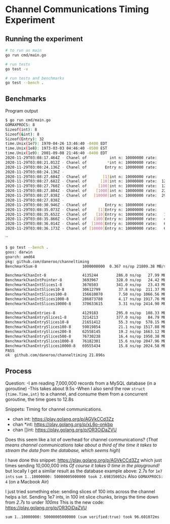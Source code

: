# Channel Communications Timing Experiment

## Running the experiment

```bash
# to run as main
go run cmd/main.go

# run tests
go test -v

# run tests and benchmarks
go test --bench .
```

## Benchmarks

Program output

```bash
$ go run cmd/main.go
GOMAXPROCS: 8
Sizeof(int): 8
Sizeof(&int): 8
Sizeof(Entry): 32
time.Unix(1e7): 1970-04-26 13:46:40 -0400 EDT
time.Unix(1e8): 1973-03-03 04:46:40 -0500 EST
time.Unix(1e9): 2001-09-08 21:46:40 -0400 EDT
2020-11-29T03:08:17.464Z - Chanel of          int n: 10000000 rate:    3.2M/s time: 3.093056535s
2020-11-29T03:08:21.012Z - Chanel of         *int n: 10000000 rate:    2.8M/s time: 3.547594892s
2020-11-29T03:08:24.136Z - Chanel of        Entry n: 10000000 rate:    3.2M/s time: 3.123901462s
2020-11-29T03:08:24.136Z -
2020-11-29T03:08:27.604Z - Chanel of       [1]int n: 10000000 rate:    2.9M/s time: 3.468035824s
2020-11-29T03:08:27.682Z - Chanel of      [10]int n: 10000000 rate:  128.7M/s time: 77.721686ms
2020-11-29T03:08:27.760Z - Chanel of     [100]int n: 10000000 rate:  127.5M/s time: 78.427139ms
2020-11-29T03:08:27.804Z - Chanel of    [1000]int n: 10000000 rate:  227.7M/s time: 43.91152ms
2020-11-29T03:08:27.838Z - Chanel of   [10000]int n: 10000000 rate:  292.1M/s time: 34.240222ms
2020-11-29T03:08:27.838Z -
2020-11-29T03:08:30.946Z - Chanel of        Entry n: 10000000 rate:    3.2M/s time: 3.107337941s
2020-11-29T03:08:35.073Z - Chanel of     [1]Entry n: 10000000 rate:    2.4M/s time: 4.127524525s
2020-11-29T03:08:35.652Z - Chanel of    [10]Entry n: 10000000 rate:   17.3M/s time: 578.53299ms
2020-11-29T03:08:35.860Z - Chanel of   [100]Entry n: 10000000 rate:   48.0M/s time: 208.402072ms
2020-11-29T03:08:36.014Z - Chanel of  [1000]Entry n: 10000000 rate:   65.0M/s time: 153.838789ms
2020-11-29T03:08:36.173Z - Chanel of [10000]Entry n: 10000000 rate:   62.8M/s time: 159.253376ms
```

``

```bash
$ go test --bench .
goos: darwin
goarch: amd64
pkg: github.com/daneroo/channeltiming
BenchmarkSum-8                    1000000000  0.367 ns/op 21809.38 MB/s

BenchmarkChanInt-8                4135244        286.0 ns/op   27.99 MB/s
BenchmarkChanIntPointer-8         3693967        328.0 ns/op   24.42 MB/s
BenchmarkChanIntSlices1-8         3676503        341.0 ns/op   23.43 MB/s
BenchmarkChanIntSlices10-8        30612799        37.8 ns/op  211.37 MB/s
BenchmarkChanIntSlices100-8       156610070       7.50 ns/op 1066.56 MB/s
BenchmarkChanIntSlices1000-8      286873788       4.17 ns/op 1917.76 MB/s
BenchmarkChanIntSlices10000-8     370633615       3.31 ns/op 2414.90 MB/s

BenchmarkChanEntries-8            4129183        295.0 ns/op  108.33 MB/s
BenchmarkChanEntrySlices1-8       3214213        377.0 ns/op   84.79 MB/s
BenchmarkChanEntrySlices10-8      21651412        55.3 ns/op  578.15 MB/s
BenchmarkChanEntrySlices100-8     59819854        21.1 ns/op 1517.88 MB/s
BenchmarkChanEntrySlices200-8     62558145        19.2 ns/op 1663.12 MB/s
BenchmarkChanEntrySlices500-8     76730238        16.4 ns/op 1950.38 MB/s
BenchmarkChanEntrySlices1000-8    76182301        15.6 ns/op 2047.96 MB/s
BenchmarkChanEntrySlices10000-8   69555434        15.8 ns/op 2024.58 MB/s
PASS
ok  github.com/daneroo/channeltiming 21.896s
```

## Process

Question:
-I am reading 7,000,000 records from a MySQL database (in a goroutine)
-This takes about 9.5s
-When I also send the row `struct {time.Time,int}` to a channel, and consume them from a concurrent goroutine, the time goes to 12.8s

Snippets: Timing for channel communications.

- chan int: <https://play.golang.org/p/AGVkCCd3Zz>
- chan \*int: <https://play.golang.org/p/xL6o-onkbp>
- chan []int: <https://play.golang.org/p/OR3OiDaZVU>

Does this seem like a lot of overhead for channel communications?
(_That means channel communications take about a third of the time it takes to stream the data from the database, which seems high_)

I have done this snippet: <https://play.golang.org/p/AGVkCCd3Zz>
which just times sending 10,000,000 ints
_Of course it takes 0 time in the playground!_
but locally I get a similar result as the database example above: 2.7s for `1e7 ints`
`sum 1..10000000: 50000005000000 took 2.698350052s`
Also `GOMAXPROCS: 4` (on a Macbook Air)

I just tried something else: sending slices of 100 ints across the channel helps a lot.
Sending 1e7 ints, in 100 int slice chunks, brings the time down from _2.7s_ to under _100ms_
This is the new code: <https://play.golang.org/p/OR3OiDaZVU>

`sum 1..10000000: 50000005000000 (sum verified:true) took 96.601072ms`
